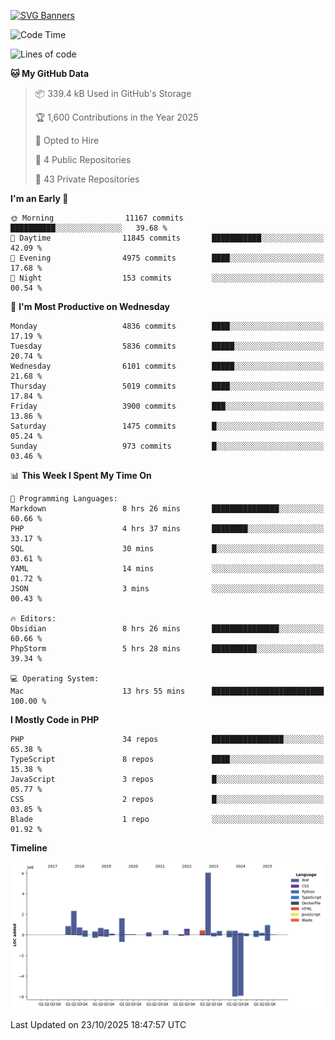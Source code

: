 [![SVG Banners](https://svg-banners.vercel.app/api?type=glitch&text1=Gere_Lajos%F0%9F%92%BB&width=800&height=400)](https://github.com/Akshay090/svg-banners)

<!--START_SECTION:waka-->
![Code Time](http://img.shields.io/badge/Code%20Time-2%2C943%20hrs%2044%20mins-blue)

![Lines of code](https://img.shields.io/badge/From%20Hello%20World%20I%27ve%20Written-18.8%20million%20lines%20of%20code-blue)

**🐱 My GitHub Data** 

> 📦 339.4 kB Used in GitHub's Storage 
 > 
> 🏆 1,600 Contributions in the Year 2025
 > 
> 💼 Opted to Hire
 > 
> 📜 4 Public Repositories 
 > 
> 🔑 43 Private Repositories 
 > 
**I'm an Early 🐤** 

```text
🌞 Morning                11167 commits       ██████████░░░░░░░░░░░░░░░   39.68 % 
🌆 Daytime                11845 commits       ███████████░░░░░░░░░░░░░░   42.09 % 
🌃 Evening                4975 commits        ████░░░░░░░░░░░░░░░░░░░░░   17.68 % 
🌙 Night                  153 commits         ░░░░░░░░░░░░░░░░░░░░░░░░░   00.54 % 
```
📅 **I'm Most Productive on Wednesday** 

```text
Monday                   4836 commits        ████░░░░░░░░░░░░░░░░░░░░░   17.19 % 
Tuesday                  5836 commits        █████░░░░░░░░░░░░░░░░░░░░   20.74 % 
Wednesday                6101 commits        █████░░░░░░░░░░░░░░░░░░░░   21.68 % 
Thursday                 5019 commits        ████░░░░░░░░░░░░░░░░░░░░░   17.84 % 
Friday                   3900 commits        ███░░░░░░░░░░░░░░░░░░░░░░   13.86 % 
Saturday                 1475 commits        █░░░░░░░░░░░░░░░░░░░░░░░░   05.24 % 
Sunday                   973 commits         █░░░░░░░░░░░░░░░░░░░░░░░░   03.46 % 
```


📊 **This Week I Spent My Time On** 

```text
💬 Programming Languages: 
Markdown                 8 hrs 26 mins       ███████████████░░░░░░░░░░   60.66 % 
PHP                      4 hrs 37 mins       ████████░░░░░░░░░░░░░░░░░   33.17 % 
SQL                      30 mins             █░░░░░░░░░░░░░░░░░░░░░░░░   03.61 % 
YAML                     14 mins             ░░░░░░░░░░░░░░░░░░░░░░░░░   01.72 % 
JSON                     3 mins              ░░░░░░░░░░░░░░░░░░░░░░░░░   00.43 % 

🔥 Editors: 
Obsidian                 8 hrs 26 mins       ███████████████░░░░░░░░░░   60.66 % 
PhpStorm                 5 hrs 28 mins       ██████████░░░░░░░░░░░░░░░   39.34 % 

💻 Operating System: 
Mac                      13 hrs 55 mins      █████████████████████████   100.00 % 
```

**I Mostly Code in PHP** 

```text
PHP                      34 repos            ████████████████░░░░░░░░░   65.38 % 
TypeScript               8 repos             ████░░░░░░░░░░░░░░░░░░░░░   15.38 % 
JavaScript               3 repos             █░░░░░░░░░░░░░░░░░░░░░░░░   05.77 % 
CSS                      2 repos             █░░░░░░░░░░░░░░░░░░░░░░░░   03.85 % 
Blade                    1 repo              ░░░░░░░░░░░░░░░░░░░░░░░░░   01.92 % 
```



**Timeline**

![Lines of Code chart](https://raw.githubusercontent.com/gere-lajos/gere-lajos/main/assets/bar_graph.png)


 Last Updated on 23/10/2025 18:47:57 UTC
<!--END_SECTION:waka-->
